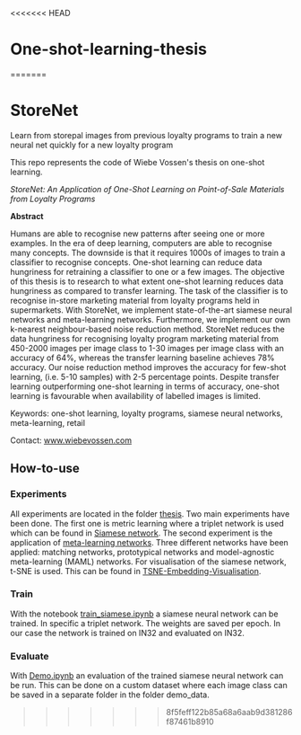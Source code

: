 <<<<<<< HEAD
# One-shot-learning-thesis
=======
# StoreNet
Learn from storepal images from previous loyalty programs to train a new neural net quickly for a new loyalty program

This repo represents the code of Wiebe Vossen's thesis on one-shot learning.

<i>StoreNet: An Application of One-Shot Learning on Point-of-Sale Materials from Loyalty Programs</i>

<b>Abstract</b>

Humans are able to recognise new patterns after seeing one or more examples. In the era of deep learning, computers are able to recognise many concepts. The downside is that it requires 1000s of images to train a classifier to recognise concepts. One-shot learning can reduce data hungriness for retraining a classifier to one or a few images. The objective of this thesis is to research to what extent one-shot learning reduces data hungriness as compared to transfer learning. The task of the classifier is to recognise in-store marketing material from loyalty programs held in supermarkets. With StoreNet, we implement state-of-the-art siamese neural networks and meta-learning networks. Furthermore, we implement our own k-nearest neighbour-based noise reduction method. StoreNet reduces the data hungriness for recognising loyalty program marketing material from 450-2000 images per image class to 1-30 images per image class with an accuracy of 64%, whereas the transfer learning baseline achieves 78% accuracy. Our noise reduction method improves the accuracy for few-shot learning, (i.e. 5-10 samples) with 2-5 percentage points. Despite transfer learning outperforming one-shot learning in terms of accuracy, one-shot learning is favourable when availability of labelled images is limited.

Keywords: one-shot learning, loyalty programs, siamese neural networks, meta-learning, retail

Contact: www.wiebevossen.com

## How-to-use

### Experiments
All experiments are located in the folder [thesis](thesis). Two main experiments have been done. The first one is metric learning where a triplet network is used which can be found in [Siamese network](thesis/siamese_own_implementation/). The second experiment is the application of [meta-learning networks](thesis/few-shot). Three different networks have been applied: matching networks, prototypical networks and model-agnostic meta-learning (MAML) networks.
For visualisation of the siamese network, t-SNE is used. This can be found in [TSNE-Embedding-Visualisation](thesis/TSNE-Embedding-Visualisation).

### Train
With the notebook [train_siamese.ipynb](thesis/siamese_own_implementation/train_siamese.ipynb) a siamese neural network can be trained. In specific a triplet network. The weights are saved per epoch. In our case the network is trained on IN32 and evaluated on IN32. 

### Evaluate
With [Demo.ipynb](thesis/siamese_own_implementation/Demo.ipynb) an evaluation of the trained siamese neural network can be run. This can be done on a custom dataset where each image class can be saved in a separate folder in the folder demo_data.




>>>>>>> 8f5feff122b85a68a6aab9d381286f87461b8910
